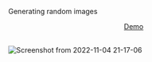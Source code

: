 Generating random images


<div align="center">
 <a href="https://youtu.be/VJIXWaUs8MY" target="_blank">Demo</a>
 </div>
 <br/>
 
 ![Screenshot from 2022-11-04 21-17-06](https://user-images.githubusercontent.com/101880897/200092691-04e95eaa-ea89-4948-870a-d4bc54e38f9b.png)
